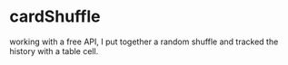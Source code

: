 # cardShuffle
working with a free API, I put together a random shuffle and tracked the history with a table cell.

